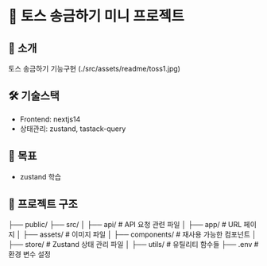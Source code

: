 # 🚀 토스 송금하기 미니 프로젝트

## 📌 소개
토스 송금하기 기능구현
(./src/assets/readme/toss1.jpg)

## 🛠️ 기술스택
- Frontend: nextjs14
- 상태관리: zustand, tastack-query

## 🎯 목표
- zustand 학습

## 📂 프로젝트 구조
├── public/
├── src/
│   ├── api/           # API 요청 관련 파일
│   ├── app/           # URL 페이지
│   ├── assets/        # 이미지 파일
│   ├── components/    # 재사용 가능한 컴포넌트
│   ├── store/         # Zustand 상태 관리 파일
│   ├── utils/         # 유틸리티 함수들
├── .env               # 환경 변수 설정

